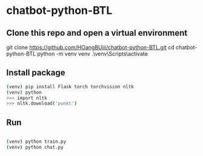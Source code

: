 # chatbot-python-BTL

## Clone this repo and open a virtual environment

git clone https://github.com/HOangBUiii/chatbot-python-BTL.git
cd chatbot-python-BTL
python -m venv venv
.\venv\Scripts\activate

## Install package
```bash
(venv) pip install Flask torch torchvision nltk
(venv) python
>>> import nltk
>>> nltk.download('punkt')
```
## Run
```bash

(venv) python train.py
(venv) python chat.py
```

